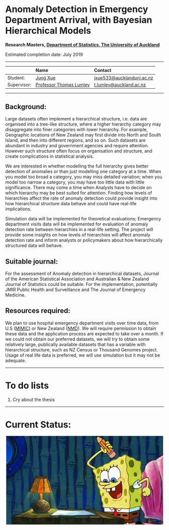 Anomaly Detection in Emergency Department Arrival, with Bayesian Hierarchical Models
=======================================

**Research Masters, [Department of Statistics, The University of Auckland](https://www.stat.auckland.ac.nz/en.html)**

Estimated completion date: July 2019

--------------------------------------

|   | Name  | Contact |
| :------------ |:---------------| :-----|
| Student:      | [Jung Xue](http://Xue.rbind.io) | jxue533@aucklanduni.ac.nz |
| Supervisor:   | [Professor Thomas Lumley](https://www.stat.auckland.ac.nz/people/tlum005)|   t.lumley@auckland.ac.nz |

------------------------------------------------------------------------------------------------------
## Background:

  Large datasets often implement a hierarchical structure, i.e. data are organised into a tree-like structure, where a higher hierarchy category may disaggregate into finer categories with lower hierarchy. For example, Geographic locations of New Zealand may first divide into North and South Island, and then into different regions, and so on. Such datasets are abundant in industry and government agencies and require attention. However such structure often focus on organisation and structure, and create complications in statistical analysis. 
  
  We are interested in whether modelling the full hierarchy gives better detection of anomalies or than just modelling one category at a time. When you model too broad a category, you may miss detailed variation; when you model too narrow a category, you may have too little data with little significance. There may come a time when Analysts have to decide on which hierarchy may be best suited for attention. Finding how levels of hierarchies affect the rate of anomaly detection could provide insight into how hierarchical structure data behave and could have real-life implications.  
  
  Simulation data will be implemented for theoretical evaluations; Emergency department visits data will be implemented for evaluation of anomaly detection rate between hierarchies in a real-life setting. The project will provide some insights on how levels of hierarchies will affect anomaly detection rate and inform analysts or policymakers about how hierarchically structured data will behave.

## Suitable journal:

  For the assessment of Anomaly detection in hierarchical datasets, Journal of the American Statistical Association and Australian & New Zealand Journal of Statistics could be suitable. For the implementation, potentially JMIR Public Health and Surveillance and The Journal of Emergency Medicine.
  
## Resources required:

  We plan to use hospital emergency department visits over time data, from U.S ([MIMIC](https://mimic.physionet.org/)) or New Zealand ([NMD](https://www.health.govt.nz/nz-health-statistics/national-collections-and-surveys/collections/national-minimum-dataset-hospital-events)). We will require permission to obtain these data and the application process are expected to take over a month. If we could not obtain our preferred datasets, we will try to obtain some relatively large, publically available datasets that has a variable with hierarchical structure, such as NZ Census or Thousand Genomes project. Usage of real life data is preferred, we will use simulation but it may not be adequate. 

------------------------------------------------------------------------------------------------------
# To do lists
1. Cry about the thesis
-----------------------------------------------------------------------------------------------------
# Current Status: 

<p align="center">
  <img src="spbwritehard.gif">
</p>


